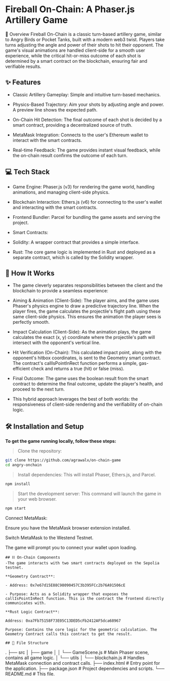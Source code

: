 # Fireball On-Chain: A Phaser.js Artillery Game

📖 Overview
 Fireball On-Chain is a classic turn-based artillery game, similar to Angry Birds or Pocket Tanks, built with a modern web3 twist. Players take turns adjusting the angle and power of their shots to hit their opponent. The game's visual animations are handled client-side for a smooth user experience, while the critical hit-or-miss outcome of each shot is determined by a smart contract on the blockchain, ensuring fair and verifiable results.

## ✨ Features
* Classic Artillery Gameplay: Simple and intuitive turn-based mechanics.

* Physics-Based Trajectory: Aim your shots by adjusting angle and power. A preview line shows the expected path.

* On-Chain Hit Detection: The final outcome of each shot is decided by a smart contract, providing a decentralized source of truth.

* MetaMask Integration: Connects to the user's Ethereum wallet to interact with the smart contracts.

* Real-time Feedback: The game provides instant visual feedback, while the on-chain result confirms the outcome of each turn.

## 💻 Tech Stack
* Game Engine: Phaser.js (v3) for rendering the game world, handling animations, and managing client-side physics.

- Blockchain Interaction: Ethers.js (v6) for connecting to the user's wallet and interacting with the smart contracts.

- Frontend Bundler: Parcel for bundling the game assets and serving the project.

- Smart Contracts:

- Solidity: A wrapper contract that provides a simple interface.

- Rust: The core game logic is implemented in Rust and deployed as a separate contract, which is called by the Solidity wrapper.

## 🚀 How It Works
- The game cleverly separates responsibilities between the client and the blockchain to provide a seamless experience:

- Aiming & Animation (Client-Side): The player aims, and the game uses Phaser's physics engine to draw a predictive trajectory line. When the player fires, the game calculates the projectile's flight path using these same client-side physics. This ensures the animation the player sees is perfectly smooth.

- Impact Calculation (Client-Side): As the animation plays, the game calculates the exact (x, y) coordinate where the projectile's path will intersect with the opponent's vertical line.

- Hit Verification (On-Chain): This calculated impact point, along with the opponent's hitbox coordinates, is sent to the Geometry smart contract. The contract's callIsPointInRect function performs a simple, gas-efficient check and returns a true (hit) or false (miss).

- Final Outcome: The game uses the boolean result from the smart contract to determine the final outcome, update the player's health, and proceed to the next turn.

- This hybrid approach leverages the best of both worlds: the responsiveness of client-side rendering and the verifiability of on-chain logic.

## 🛠️ Installation and Setup
**To get the game running locally, follow these steps:**

> Clone the repository:
```sh
git clone https://github.com/agrawalx/on-chain-game
cd angry-onchain
```
> Install dependencies:
This will install Phaser, Ethers.js, and Parcel.
```sh
npm install
```
>Start the development server:
>This command will launch the game in your web browser.
```sh
npm start
```
Connect MetaMask:

Ensure you have the MetaMask browser extension installed.

Switch MetaMask to the Westend Testnet.

The game will prompt you to connect your wallet upon loading.
```
## ⛓️ On-Chain Components
-The game interacts with two smart contracts deployed on the Sepolia testnet.

**Geometry Contract**:

- Address: 0x7e67d15E88C98090457C3b395FCc2b76A91506cE

- Purpose: Acts as a Solidity wrapper that exposes the callIsPointInRect function. This is the contract the frontend directly communicates with.

**Rust Logic Contract**:

Address: 0xa7Fb75158F73E05C13DED5cFb2412AF5dca68967

Purpose: Contains the core logic for the geometric calculation. The Geometry Contract calls this contract to get the result.

## 📁 File Structure
```
.
├── src
│   ├── game
│   │   └── GameScene.js     # Main Phaser scene, contains all game logic.
│   └── utils
│       └── blockchain.js    # Handles MetaMask connection and contract calls.
├── index.html               # Entry point for the application.
├── package.json             # Project dependencies and scripts.
└── README.md                # This file.
```